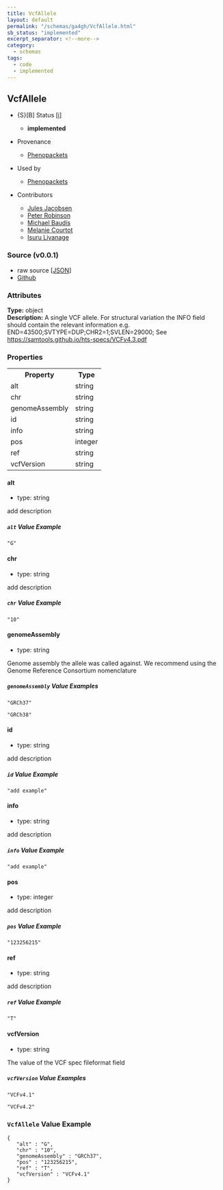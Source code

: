 ```yaml
---
title: VcfAllele
layout: default
permalink: "/schemas/ga4gh/VcfAllele.html"
sb_status: "implemented"
excerpt_separator: <!--more-->
category:
  - schemas
tags:
  - code
  - implemented
---
```



## VcfAllele

* {S}[B] Status  [[i]](https://schemablocks.org/about/sb-status-levels.html)
    - __implemented__

* Provenance  

    - [Phenopackets](https://github.com/phenopackets/phenopacket-schema/blob/master/docs/variant.rst)  
* Used by  

    - [Phenopackets](https://github.com/phenopackets/phenopacket-schema/blob/master/docs/variant.rst)  

<!--more-->

* Contributors  

    - [Jules Jacobsen](https://orcid.org/0000-0002-3265-15918)  
    - [Peter Robinson](https://orcid.org/0000-0002-0736-91998)  
    - [Michael Baudis](https://orcid.org/0000-0002-9903-4248)  
    - [Melanie Courtot](https://orcid.org/0000-0002-9551-6370)  
    - [Isuru Liyanage](https://orcid.org/0000-0002-4839-5158)  

### Source (v0.0.1)

* raw source [[JSON](./current/VcfAllele.json)]
* [Github](https://github.com/ga4gh-schemablocks/sb-phenopackets/blob/master/schemas/VcfAllele.yaml)

### Attributes
  
__Type:__ object  
__Description:__ A single VCF allele.
For structural variation the INFO field should contain the relevant information e.g.
END=43500;SVTYPE=DUP;CHR2=1;SVLEN=29000;
See https://samtools.github.io/hts-specs/VCFv4.3.pdf


### Properties

<table>
  <tr>
    <th>Property</th>
    <th>Type</th>
  </tr>
  <tr>
    <td>alt</td>
    <td>string</td>
  </tr>
  <tr>
    <td>chr</td>
    <td>string</td>
  </tr>
  <tr>
    <td>genomeAssembly</td>
    <td>string</td>
  </tr>
  <tr>
    <td>id</td>
    <td>string</td>
  </tr>
  <tr>
    <td>info</td>
    <td>string</td>
  </tr>
  <tr>
    <td>pos</td>
    <td>integer</td>
  </tr>
  <tr>
    <td>ref</td>
    <td>string</td>
  </tr>
  <tr>
    <td>vcfVersion</td>
    <td>string</td>
  </tr>

</table>


#### alt

* type: string

add description

##### `alt` Value Example  

```
"G"
```

#### chr

* type: string

add description

##### `chr` Value Example  

```
"10"
```

#### genomeAssembly

* type: string

Genome assembly the allele was called against. We recommend using the Genome Reference Consortium
nomenclature


##### `genomeAssembly` Value Examples  

```
"GRCh37"
```
```
"GRCh38"
```

#### id

* type: string

add description

##### `id` Value Example  

```
"add example"
```

#### info

* type: string

add description

##### `info` Value Example  

```
"add example"
```

#### pos

* type: integer

add description

##### `pos` Value Example  

```
"123256215"
```

#### ref

* type: string

add description

##### `ref` Value Example  

```
"T"
```

#### vcfVersion

* type: string

The value of the VCF spec fileformat field


##### `vcfVersion` Value Examples  

```
"VCFv4.1"
```
```
"VCFv4.2"
```


### `VcfAllele` Value Example  

```
{
   "alt" : "G",
   "chr" : "10",
   "genomeAssembly" : "GRCh37",
   "pos" : "123256215",
   "ref" : "T",
   "vcfVersion" : "VCFv4.1"
}
```


